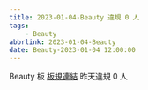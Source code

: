```yaml
---
title: 2023-01-04-Beauty 違規 0 人
tags:
    - Beauty
abbrlink: 2023-01-04-Beauty
date: Beauty-2023-01-04 12:00:00
---
```

Beauty 板 [板規連結](https://www.ptt.cc/bbs/Beauty/M.1630069980.A.84B.html)
昨天違規 0 人
